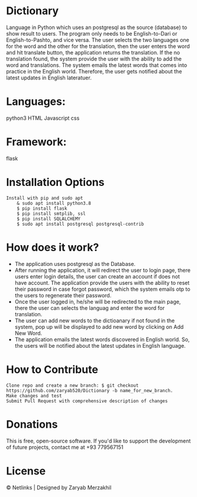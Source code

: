 # Dictionary

Language in Python which uses an postgresql as the source (database) to show result to users. The program only needs to be English-to-Dari or English-to-Pashto,  and vice versa.
The user selects the two languages one for the word and the other for the translation, then the user enters the word and hit translate button, the application returns the translation.
If the no translation found, the system provide the user with the ability to add the word and translations.
The system emails the latest words that comes into practice in the English world. Therefore, the user gets notified about the latest updates in English lateratuer.


# Languages:
python3
HTML
Javascript
css

# Framework:
flask

# Installation Options

    Install with pip and sudo apt
        & sudo apt install python3.8
        $ pip install flask
        $ pip install smtplib, ssl
        $ pip install SQLALCHEMY
        $ sudo apt install postgresql postgresql-contrib
    

# How does it work?
 - The application uses postgresql as the Database.
 - After running the application, it will redirect the user to login page, there users enter login details, the user can create an account if does not have account. The application provide the users with the ability to reset their password in case forgot password, which the system emails otp to the users to regenerate their password.
 - Once the user logged in, he/she will be redirected to the main page, there the user can selects the languag and enter the word for translation. 
 - The user can add new words to the dictioanary if not found in the system, pop up will be displayed to add new word by clicking on Add New Word.
 - The application emails the latest words discovered in English world. So, the users will be notified about the latest updates in English language.


# How to Contribute

    Clone repo and create a new branch: $ git checkout https://github.com/zaryab520/Dictionary -b name_for_new_branch.
    Make changes and test
    Submit Pull Request with comprehensive description of changes

# Donations

This is free, open-source software. If you'd like to support the development of future projects, contact me at +93 779567151

# License 

 © Netlinks | Designed by Zaryab Merzakhil 
